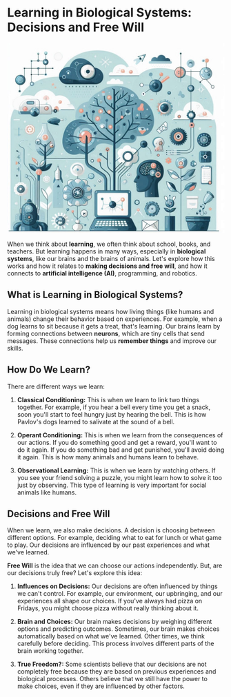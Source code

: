 # Learning in Biological Systems: Decisions and Free Will

![Learning in Biological Systems](images/ai-learn-bio.jpeg)

When we think about **learning**, we often think about school, books, and teachers. But learning happens in many ways, especially in **biological systems**, like our brains and the brains of animals. Let's explore how this works and how it relates to **making decisions and free will**, and how it connects to **artificial intelligence (AI)**, programming, and robotics.

## What is Learning in Biological Systems?

Learning in biological systems means how living things (like humans and animals) change their behavior based on experiences. For example, when a dog learns to sit because it gets a treat, that's learning. Our brains learn by forming connections between **neurons**, which are tiny cells that send messages. These connections help us **remember things** and improve our skills.

## How Do We Learn?

There are different ways we learn:

1. **Classical Conditioning:** This is when we learn to link two things together. For example, if you hear a bell every time you get a snack, soon you'll start to feel hungry just by hearing the bell. This is how Pavlov's dogs learned to salivate at the sound of a bell.

2. **Operant Conditioning:** This is when we learn from the consequences of our actions. If you do something good and get a reward, you'll want to do it again. If you do something bad and get punished, you'll avoid doing it again. This is how many animals and humans learn to behave.

3. **Observational Learning:** This is when we learn by watching others. If you see your friend solving a puzzle, you might learn how to solve it too just by observing. This type of learning is very important for social animals like humans.

## Decisions and Free Will

When we learn, we also make decisions. A decision is choosing between different options. For example, deciding what to eat for lunch or what game to play. Our decisions are influenced by our past experiences and what we've learned.

**Free Will** is the idea that we can choose our actions independently. But, are our decisions truly free? Let's explore this idea:

1. **Influences on Decisions:** Our decisions are often influenced by things we can't control. For example, our environment, our upbringing, and our experiences all shape our choices. If you've always had pizza on Fridays, you might choose pizza without really thinking about it.

2. **Brain and Choices:** Our brain makes decisions by weighing different options and predicting outcomes. Sometimes, our brain makes choices automatically based on what we've learned. Other times, we think carefully before deciding. This process involves different parts of the brain working together.

3. **True Freedom?:** Some scientists believe that our decisions are not completely free because they are based on previous experiences and biological processes. Others believe that we still have the power to make choices, even if they are influenced by other factors.
